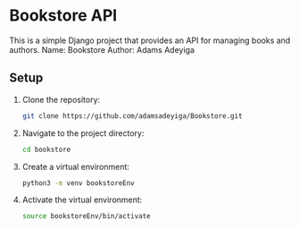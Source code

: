 # Bookstore API

This is a simple Django project that provides an API for managing books and authors.
Name: Bookstore
Author: Adams Adeyiga

## Setup

1. Clone the repository:
   ```bash
   git clone https://github.com/adamsadeyiga/Bookstore.git

2. Navigate to the project directory:
    ```bash
    cd bookstore

3. Create a virtual environment:
    ```bash
    python3 -m venv bookstoreEnv
4. Activate the virtual environment:
    ```bash 
    source bookstoreEnv/bin/activate

